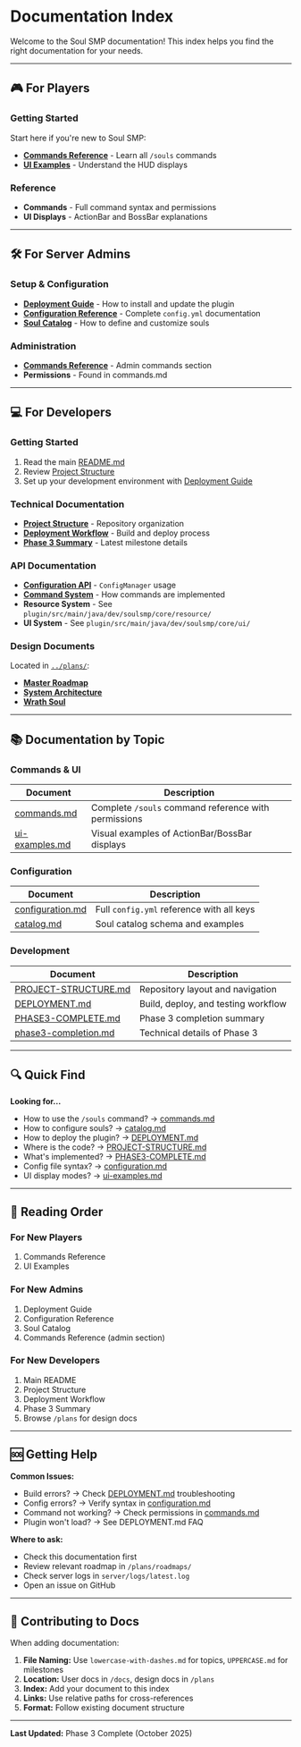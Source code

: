 # Documentation Index

Welcome to the Soul SMP documentation! This index helps you find the right documentation for your needs.

---

## 🎮 For Players

### Getting Started
Start here if you're new to Soul SMP:
- [**Commands Reference**](commands.md) - Learn all `/souls` commands
- [**UI Examples**](ui-examples.md) - Understand the HUD displays

### Reference
- **Commands** - Full command syntax and permissions
- **UI Displays** - ActionBar and BossBar explanations

---

## 🛠️ For Server Admins

### Setup & Configuration
- [**Deployment Guide**](DEPLOYMENT.md) - How to install and update the plugin
- [**Configuration Reference**](configuration.md) - Complete `config.yml` documentation
- [**Soul Catalog**](catalog.md) - How to define and customize souls

### Administration
- [**Commands Reference**](commands.md) - Admin commands section
- **Permissions** - Found in commands.md

---

## 💻 For Developers

### Getting Started
1. Read the main [README.md](../README.md)
2. Review [Project Structure](PROJECT-STRUCTURE.md)
3. Set up your development environment with [Deployment Guide](DEPLOYMENT.md)

### Technical Documentation
- [**Project Structure**](PROJECT-STRUCTURE.md) - Repository organization
- [**Deployment Workflow**](DEPLOYMENT.md) - Build and deploy process
- [**Phase 3 Summary**](PHASE3-COMPLETE.md) - Latest milestone details

### API Documentation
- [**Configuration API**](configuration.md) - `ConfigManager` usage
- [**Command System**](commands.md) - How commands are implemented
- **Resource System** - See `plugin/src/main/java/dev/soulsmp/core/resource/`
- **UI System** - See `plugin/src/main/java/dev/soulsmp/core/ui/`

### Design Documents
Located in [`../plans/`](../plans/):
- [**Master Roadmap**](../plans/roadmaps/soul-smp-master-roadmap.md)
- [**System Architecture**](../plans/system%20architecture.md)
- [**Wrath Soul**](../plans/roadmaps/wrath-base.md)

---

## 📚 Documentation by Topic

### Commands & UI
| Document | Description |
|----------|-------------|
| [commands.md](commands.md) | Complete `/souls` command reference with permissions |
| [ui-examples.md](ui-examples.md) | Visual examples of ActionBar/BossBar displays |

### Configuration
| Document | Description |
|----------|-------------|
| [configuration.md](configuration.md) | Full `config.yml` reference with all keys |
| [catalog.md](catalog.md) | Soul catalog schema and examples |

### Development
| Document | Description |
|----------|-------------|
| [PROJECT-STRUCTURE.md](PROJECT-STRUCTURE.md) | Repository layout and navigation |
| [DEPLOYMENT.md](DEPLOYMENT.md) | Build, deploy, and testing workflow |
| [PHASE3-COMPLETE.md](PHASE3-COMPLETE.md) | Phase 3 completion summary |
| [phase3-completion.md](phase3-completion.md) | Technical details of Phase 3 |

---

## 🔍 Quick Find

**Looking for...**

- How to use the `/souls` command? → [commands.md](commands.md)
- How to configure souls? → [catalog.md](catalog.md)
- How to deploy the plugin? → [DEPLOYMENT.md](DEPLOYMENT.md)
- Where is the code? → [PROJECT-STRUCTURE.md](PROJECT-STRUCTURE.md)
- What's implemented? → [PHASE3-COMPLETE.md](PHASE3-COMPLETE.md)
- Config file syntax? → [configuration.md](configuration.md)
- UI display modes? → [ui-examples.md](ui-examples.md)

---

## 📖 Reading Order

### For New Players
1. Commands Reference
2. UI Examples

### For New Admins
1. Deployment Guide
2. Configuration Reference
3. Soul Catalog
4. Commands Reference (admin section)

### For New Developers
1. Main README
2. Project Structure
3. Deployment Workflow
4. Phase 3 Summary
5. Browse `/plans` for design docs

---

## 🆘 Getting Help

**Common Issues:**
- Build errors? → Check [DEPLOYMENT.md](DEPLOYMENT.md) troubleshooting
- Config errors? → Verify syntax in [configuration.md](configuration.md)
- Command not working? → Check permissions in [commands.md](commands.md)
- Plugin won't load? → See DEPLOYMENT.md FAQ

**Where to ask:**
- Check this documentation first
- Review relevant roadmap in `/plans/roadmaps/`
- Check server logs in `server/logs/latest.log`
- Open an issue on GitHub

---

## 📝 Contributing to Docs

When adding documentation:
1. **File Naming:** Use `lowercase-with-dashes.md` for topics, `UPPERCASE.md` for milestones
2. **Location:** User docs in `/docs`, design docs in `/plans`
3. **Index:** Add your document to this index
4. **Links:** Use relative paths for cross-references
5. **Format:** Follow existing document structure

---

**Last Updated:** Phase 3 Complete (October 2025)
